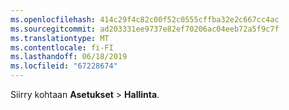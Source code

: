 ```yaml
---
ms.openlocfilehash: 414c29f4c82c00f52c0555cffba32e2c667cc4ac
ms.sourcegitcommit: ad203331ee9737e82ef70206ac04eeb72a5f9c7f
ms.translationtype: MT
ms.contentlocale: fi-FI
ms.lasthandoff: 06/18/2019
ms.locfileid: "67228674"
---
```

Siirry kohtaan **Asetukset** > **Hallinta**.